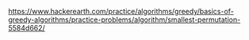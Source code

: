 https://www.hackerearth.com/practice/algorithms/greedy/basics-of-greedy-algorithms/practice-problems/algorithm/smallest-permutation-5584d662/
